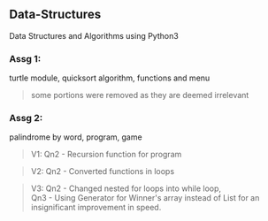 ## Data-Structures
Data Structures and Algorithms using Python3

### Assg 1:
turtle module, quicksort algorithm, functions and menu
> some portions were removed as they are deemed irrelevant

### Assg 2:
palindrome by word, program, game
> V1: Qn2 - Recursion function for program

> V2: Qn2 - Converted functions in loops

> V3: Qn2 - Changed nested for loops into while loop,
<br>Qn3 - Using Generator for Winner's array instead of List for an insignificant improvement in speed.
